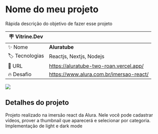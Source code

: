 # Nome do meu projeto

Rápida descrição do objetivo de fazer esse projeto

| :placard: Vitrine.Dev |     |
| -------------  | --- |
| :sparkles: Nome        | **Aluratube**
| :label: Tecnologias | Reactjs, Nextjs, Nodejs
| :rocket: URL         | https://aluratube-two-roan.vercel.app/
| :fire: Desafio     | https://www.alura.com.br/imersao-react/

<!-- Inserir imagem com a #vitrinedev ao final do link -->
![](https://images.unsplash.com/photo-1550745165-9bc0b…lfHx8fGVufDB8fHx8&auto=format&fit=crop&w=870&q=80#vitrinedev)

## Detalhes do projeto

Projeto realizado na imersão react da Alura.
Nele você pode cadastrar vídeos, prover a thumbnail que aparecerá e selecionar por categoria. Implementação de light e dark mode
